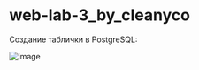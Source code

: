 # web-lab-3_by_cleanyco

Создание таблички в PostgreSQL:

![image](https://github.com/cleanyco/web-lab-3/assets/88801557/ccb5baa5-b149-4873-ba5a-0542e88b5342)
